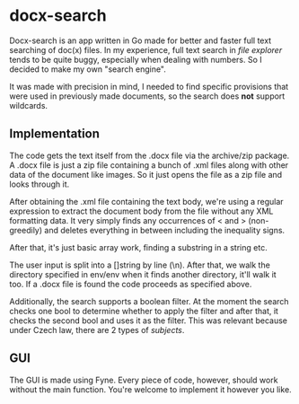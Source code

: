 # docx-search
Docx-search is an app written in Go made for better and faster full text searching of doc(x) files. In my experience, full text search in *file explorer* tends to be quite buggy, especially when dealing with numbers. So I decided to make my own "search engine".

It was made with precision in mind, I needed to find specific provisions that were used in previously made documents, so the search does **not** support wildcards.

## Implementation
The code gets the text itself from the .docx file via the archive/zip package. A .docx file is just a zip file containing a bunch of .xml files along with other data of the document like images. So it just opens the file as a zip file and looks through it.

After obtaining the .xml file containing the text body, we're using a regular expression to extract the document body from the file without any XML formatting data. It very simply finds any occurrences of < and > (non-greedily) and deletes everything in between including the inequality signs.

After that, it's just basic array work, finding a substring in a string etc.

The user input is split into a []string by line (\n). After that, we walk the directory specified in env/env when it finds another directory, it'll walk it too. If a .docx file is found the code proceeds as specified above.

Additionally, the search supports a boolean filter. At the moment the search checks one bool to determine whether to apply the filter and after that, it checks the second bool and uses it as the filter. This was relevant because under Czech law, there are 2 types of *subjects*. 

## GUI
The GUI is made using Fyne. Every piece of code, however, should work without the main function. You're welcome to implement it however you like.
